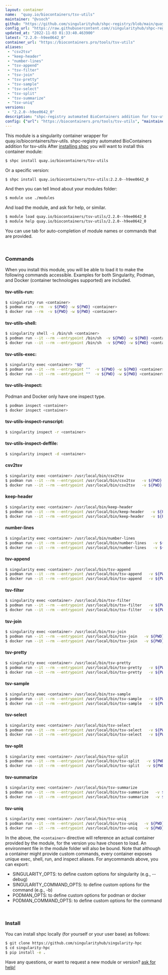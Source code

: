 ```yaml
---
layout: container
name:  "quay.io/biocontainers/tsv-utils"
maintainer: "@vsoch"
github: "https://github.com/singularityhub/shpc-registry/blob/main/quay.io/biocontainers/tsv-utils/container.yaml"
config_url: "https://raw.githubusercontent.com//singularityhub/shpc-registry/main/quay.io/biocontainers/tsv-utils/container.yaml"
updated_at: "2022-11-03 01:33:40.463900"
latest: "2.2.0--h9ee0642_0"
container_url: "https://biocontainers.pro/tools/tsv-utils"
aliases:
 - "csv2tsv"
 - "keep-header"
 - "number-lines"
 - "tsv-append"
 - "tsv-filter"
 - "tsv-join"
 - "tsv-pretty"
 - "tsv-sample"
 - "tsv-select"
 - "tsv-split"
 - "tsv-summarize"
 - "tsv-uniq"
versions:
 - "2.2.0--h9ee0642_0"
description: "shpc-registry automated BioContainers addition for tsv-utils"
config: {"url": "https://biocontainers.pro/tools/tsv-utils", "maintainer": "@vsoch", "description": "shpc-registry automated BioContainers addition for tsv-utils", "latest": {"2.2.0--h9ee0642_0": "sha256:aecdc81d23a00151711286d9cd8cd2c96b0537a44b2184fd21c591a98699dc8e"}, "tags": {"2.2.0--h9ee0642_0": "sha256:aecdc81d23a00151711286d9cd8cd2c96b0537a44b2184fd21c591a98699dc8e"}, "docker": "quay.io/biocontainers/tsv-utils", "aliases": {"csv2tsv": "/usr/local/bin/csv2tsv", "keep-header": "/usr/local/bin/keep-header", "number-lines": "/usr/local/bin/number-lines", "tsv-append": "/usr/local/bin/tsv-append", "tsv-filter": "/usr/local/bin/tsv-filter", "tsv-join": "/usr/local/bin/tsv-join", "tsv-pretty": "/usr/local/bin/tsv-pretty", "tsv-sample": "/usr/local/bin/tsv-sample", "tsv-select": "/usr/local/bin/tsv-select", "tsv-split": "/usr/local/bin/tsv-split", "tsv-summarize": "/usr/local/bin/tsv-summarize", "tsv-uniq": "/usr/local/bin/tsv-uniq"}}
---
```


This module is a singularity container wrapper for quay.io/biocontainers/tsv-utils.
shpc-registry automated BioContainers addition for tsv-utils
After [installing shpc](#install) you will want to install this container module:


```bash
$ shpc install quay.io/biocontainers/tsv-utils
```

Or a specific version:

```bash
$ shpc install quay.io/biocontainers/tsv-utils:2.2.0--h9ee0642_0
```

And then you can tell lmod about your modules folder:

```bash
$ module use ./modules
```

And load the module, and ask for help, or similar.

```bash
$ module load quay.io/biocontainers/tsv-utils/2.2.0--h9ee0642_0
$ module help quay.io/biocontainers/tsv-utils/2.2.0--h9ee0642_0
```

You can use tab for auto-completion of module names or commands that are provided.

<br>

### Commands

When you install this module, you will be able to load it to make the following commands accessible.
Examples for both Singularity, Podman, and Docker (container technologies supported) are included.

#### tsv-utils-run:

```bash
$ singularity run <container>
$ podman run --rm  -v ${PWD} -w ${PWD} <container>
$ docker run --rm  -v ${PWD} -w ${PWD} <container>
```

#### tsv-utils-shell:

```bash
$ singularity shell -s /bin/sh <container>
$ podman run --it --rm --entrypoint /bin/sh  -v ${PWD} -w ${PWD} <container>
$ docker run --it --rm --entrypoint /bin/sh  -v ${PWD} -w ${PWD} <container>
```

#### tsv-utils-exec:

```bash
$ singularity exec <container> "$@"
$ podman run --it --rm --entrypoint ""  -v ${PWD} -w ${PWD} <container> "$@"
$ docker run --it --rm --entrypoint ""  -v ${PWD} -w ${PWD} <container> "$@"
```

#### tsv-utils-inspect:

Podman and Docker only have one inspect type.

```bash
$ podman inspect <container>
$ docker inspect <container>
```

#### tsv-utils-inspect-runscript:

```bash
$ singularity inspect -r <container>
```

#### tsv-utils-inspect-deffile:

```bash
$ singularity inspect -d <container>
```


#### csv2tsv

```bash
$ singularity exec <container> /usr/local/bin/csv2tsv
$ podman run --it --rm --entrypoint /usr/local/bin/csv2tsv   -v ${PWD} -w ${PWD} <container> -c " $@"
$ docker run --it --rm --entrypoint /usr/local/bin/csv2tsv   -v ${PWD} -w ${PWD} <container> -c " $@"
```


#### keep-header

```bash
$ singularity exec <container> /usr/local/bin/keep-header
$ podman run --it --rm --entrypoint /usr/local/bin/keep-header   -v ${PWD} -w ${PWD} <container> -c " $@"
$ docker run --it --rm --entrypoint /usr/local/bin/keep-header   -v ${PWD} -w ${PWD} <container> -c " $@"
```


#### number-lines

```bash
$ singularity exec <container> /usr/local/bin/number-lines
$ podman run --it --rm --entrypoint /usr/local/bin/number-lines   -v ${PWD} -w ${PWD} <container> -c " $@"
$ docker run --it --rm --entrypoint /usr/local/bin/number-lines   -v ${PWD} -w ${PWD} <container> -c " $@"
```


#### tsv-append

```bash
$ singularity exec <container> /usr/local/bin/tsv-append
$ podman run --it --rm --entrypoint /usr/local/bin/tsv-append   -v ${PWD} -w ${PWD} <container> -c " $@"
$ docker run --it --rm --entrypoint /usr/local/bin/tsv-append   -v ${PWD} -w ${PWD} <container> -c " $@"
```


#### tsv-filter

```bash
$ singularity exec <container> /usr/local/bin/tsv-filter
$ podman run --it --rm --entrypoint /usr/local/bin/tsv-filter   -v ${PWD} -w ${PWD} <container> -c " $@"
$ docker run --it --rm --entrypoint /usr/local/bin/tsv-filter   -v ${PWD} -w ${PWD} <container> -c " $@"
```


#### tsv-join

```bash
$ singularity exec <container> /usr/local/bin/tsv-join
$ podman run --it --rm --entrypoint /usr/local/bin/tsv-join   -v ${PWD} -w ${PWD} <container> -c " $@"
$ docker run --it --rm --entrypoint /usr/local/bin/tsv-join   -v ${PWD} -w ${PWD} <container> -c " $@"
```


#### tsv-pretty

```bash
$ singularity exec <container> /usr/local/bin/tsv-pretty
$ podman run --it --rm --entrypoint /usr/local/bin/tsv-pretty   -v ${PWD} -w ${PWD} <container> -c " $@"
$ docker run --it --rm --entrypoint /usr/local/bin/tsv-pretty   -v ${PWD} -w ${PWD} <container> -c " $@"
```


#### tsv-sample

```bash
$ singularity exec <container> /usr/local/bin/tsv-sample
$ podman run --it --rm --entrypoint /usr/local/bin/tsv-sample   -v ${PWD} -w ${PWD} <container> -c " $@"
$ docker run --it --rm --entrypoint /usr/local/bin/tsv-sample   -v ${PWD} -w ${PWD} <container> -c " $@"
```


#### tsv-select

```bash
$ singularity exec <container> /usr/local/bin/tsv-select
$ podman run --it --rm --entrypoint /usr/local/bin/tsv-select   -v ${PWD} -w ${PWD} <container> -c " $@"
$ docker run --it --rm --entrypoint /usr/local/bin/tsv-select   -v ${PWD} -w ${PWD} <container> -c " $@"
```


#### tsv-split

```bash
$ singularity exec <container> /usr/local/bin/tsv-split
$ podman run --it --rm --entrypoint /usr/local/bin/tsv-split   -v ${PWD} -w ${PWD} <container> -c " $@"
$ docker run --it --rm --entrypoint /usr/local/bin/tsv-split   -v ${PWD} -w ${PWD} <container> -c " $@"
```


#### tsv-summarize

```bash
$ singularity exec <container> /usr/local/bin/tsv-summarize
$ podman run --it --rm --entrypoint /usr/local/bin/tsv-summarize   -v ${PWD} -w ${PWD} <container> -c " $@"
$ docker run --it --rm --entrypoint /usr/local/bin/tsv-summarize   -v ${PWD} -w ${PWD} <container> -c " $@"
```


#### tsv-uniq

```bash
$ singularity exec <container> /usr/local/bin/tsv-uniq
$ podman run --it --rm --entrypoint /usr/local/bin/tsv-uniq   -v ${PWD} -w ${PWD} <container> -c " $@"
$ docker run --it --rm --entrypoint /usr/local/bin/tsv-uniq   -v ${PWD} -w ${PWD} <container> -c " $@"
```



In the above, the `<container>` directive will reference an actual container provided
by the module, for the version you have chosen to load. An environment file in the
module folder will also be bound. Note that although a container
might provide custom commands, every container exposes unique exec, shell, run, and
inspect aliases. For anycommands above, you can export:

 - SINGULARITY_OPTS: to define custom options for singularity (e.g., --debug)
 - SINGULARITY_COMMAND_OPTS: to define custom options for the command (e.g., -b)
 - PODMAN_OPTS: to define custom options for podman or docker
 - PODMAN_COMMAND_OPTS: to define custom options for the command

<br>

### Install

You can install shpc locally (for yourself or your user base) as follows:

```bash
$ git clone https://github.com/singularityhub/singularity-hpc
$ cd singularity-hpc
$ pip install -e .
```

Have any questions, or want to request a new module or version? [ask for help!](https://github.com/singularityhub/singularity-hpc/issues)